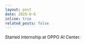 ```yaml
---
layout: post
date: 2025-6-6
inline: true
related_posts: false
---
```


Started internship at OPPO AI Center.
